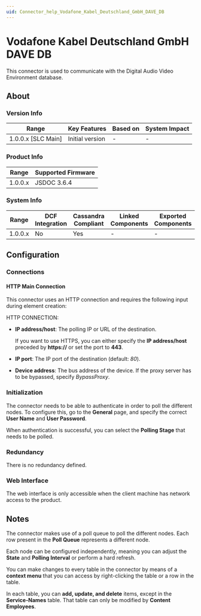 ```yaml
---
uid: Connector_help_Vodafone_Kabel_Deutschland_GmbH_DAVE_DB
---
```


# Vodafone Kabel Deutschland GmbH DAVE DB

This connector is used to communicate with the Digital Audio Video Environment database.

## About

### Version Info

| **Range**            | **Key Features** | **Based on** | **System Impact** |
|----------------------|------------------|--------------|-------------------|
| 1.0.0.x \[SLC Main\] | Initial version  | \-           | \-                |

### Product Info

| **Range** | **Supported Firmware** |
|-----------|------------------------|
| 1.0.0.x   | JSDOC 3.6.4            |

### System Info

| **Range** | **DCF Integration** | **Cassandra Compliant** | **Linked Components** | **Exported Components** |
|-----------|---------------------|-------------------------|-----------------------|-------------------------|
| 1.0.0.x   | No                  | Yes                     | \-                    | \-                      |

## Configuration

### Connections

#### HTTP Main Connection

This connector uses an HTTP connection and requires the following input during element creation:

HTTP CONNECTION:

- **IP address/host**: The polling IP or URL of the destination.

  If you want to use HTTPS, you can either specify the **IP address/host** preceded by **https://** or set the port to **443**.

- **IP port**: The IP port of the destination (default: *80*).
- **Device address**: The bus address of the device. If the proxy server has to be bypassed, specify *BypassProxy*.

### Initialization

The connector needs to be able to authenticate in order to poll the different nodes. To configure this, go to the **General** page, and specify the correct **User Name** and **User Password**.

When authentication is successful, you can select the **Polling Stage** that needs to be polled.

### Redundancy

There is no redundancy defined.

### Web Interface

The web interface is only accessible when the client machine has network access to the product.

## Notes

The connector makes use of a poll queue to poll the different nodes. Each row present in the **Poll Queue** represents a different node.

Each node can be configured independently, meaning you can adjust the **State** and **Polling Interval** or perform a hard refresh.

You can make changes to every table in the connector by means of a **context menu** that you can access by right-clicking the table or a row in the table.

In each table, you can **add, update, and delete** items, except in the **Service-Names** table. That table can only be modified by **Content Employees**.
